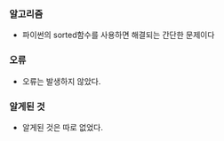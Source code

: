 ### 알고리즘
 - 파이썬의 sorted함수를 사용하면 해결되는 간단한 문제이다

### 오류
 - 오류는 발생하지 않았다.

### 알게된 것
 - 알게된 것은 따로 없었다.
